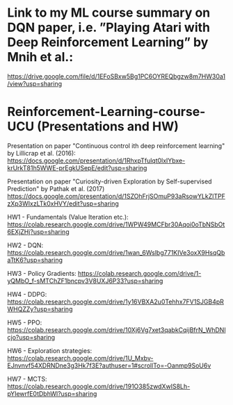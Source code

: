 # Link to my ML course summary on DQN paper, i.e. ”Playing Atari with Deep Reinforcement Learning” by Mnih et al.:
https://drive.google.com/file/d/1EFoSBxw5Bg1PC6OYREQbgzw8m7HW30a1/view?usp=sharing

# Reinforcement-Learning-course-UCU (Presentations and HW)

Presentation on paper "Continuous control ith deep reinforcement learning" by Lillicrap et al. (2016):
https://docs.google.com/presentation/d/1RhxpTfulqt0lxIYbxe-krUrkT81h5WWE-prEgkUSepE/edit?usp=sharing

Presentation on paper "Curiosity-driven Exploration by Self-supervised Prediction" by Pathak et al. (2017)
https://docs.google.com/presentation/d/1SZOhFrjSOmuP93aRsowYLkZlTPFzXp3WIxzLTk0xHVY/edit?usp=sharing

HW1 - Fundamentals (Value Iteration etc.):
https://colab.research.google.com/drive/1WPW49MCFbr30Aqoi0oTbNSbOt6EXjZHj?usp=sharing

HW2 - DQN:
https://colab.research.google.com/drive/1wan_6Wslbg771KIVe3oxX9HsqQbaTtK6?usp=sharing

HW3 - Policy Gradients:
https://colab.research.google.com/drive/1-yQMbO_f-sMTChZF1bncpv3V8UXJ6P33?usp=sharing

HW4 - DDPG:
https://colab.research.google.com/drive/1y16VBXA2u0Tehhx7FV1SJGB4pRWHQZZy?usp=sharing

HW5 - PPO:
https://colab.research.google.com/drive/10Xj6Vg7xet3qabkCqijBfrN_WhDNlcjo?usp=sharing

HW6 - Exploration strategies:
https://colab.research.google.com/drive/1U_Mxbv-EJnvnvf54XDRNDne3g3Hk7f3E?authuser=1#scrollTo=-Oanmp9SoU6v

HW7 - MCTS:
https://colab.research.google.com/drive/191O385zwdXwIS8Lh-pYIewrfE0tDbhWl?usp=sharing


